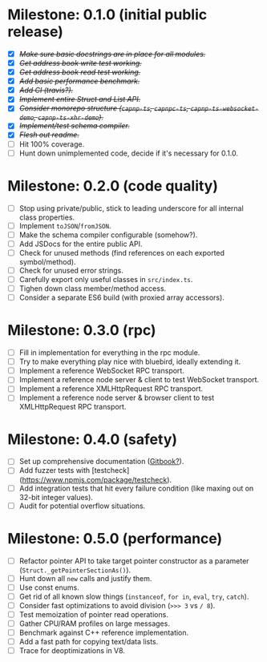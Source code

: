 # Milestone: 0.1.0 (initial public release)

* [X] ~~*Make sure basic docstrings are in place for all modules.*~~
* [X] ~~*Get address book write test working.*~~
* [X] ~~*Get address book read test working.*~~
* [X] ~~*Add basic performance benchmark.*~~
* [X] ~~*Add CI (travis?).*~~
* [X] ~~*Implement entire Struct and List API.*~~
* [X] ~~*Consider monorepo structure (`capnp-ts`, `capnpc-ts`, `capnp-ts-websocket-demo`, `capnp-ts-xhr-demo`).*~~
* [X] ~~*Implement/test schema compiler.*~~
* [X] ~~*Flesh out readme.*~~
* [ ] Hit 100% coverage.
* [ ] Hunt down unimplemented code, decide if it's necessary for 0.1.0.

# Milestone: 0.2.0 (code quality)

* [ ] Stop using private/public, stick to leading underscore for all internal class properties.
* [ ] Implement `toJSON`/`fromJSON`.
* [ ] Make the schema compiler configurable (somehow?).
* [ ] Add JSDocs for the entire public API.
* [ ] Check for unused methods (find references on each exported symbol/method).
* [ ] Check for unused error strings.
* [ ] Carefully export only useful classes in `src/index.ts`.
* [ ] Tighen down class member/method access.
* [ ] Consider a separate ES6 build (with proxied array accessors).

# Milestone: 0.3.0 (rpc)

* [ ] Fill in implementation for everything in the rpc module.
* [ ] Try to make everything play nice with bluebird, ideally extending it.
* [ ] Implement a reference WebSocket RPC transport.
* [ ] Implement a reference node server & client to test WebSocket transport.
* [ ] Implement a reference XMLHttpRequest RPC transport.
* [ ] Implement a reference node server & browser client to test XMLHttpRequest RPC transport.

# Milestone: 0.4.0 (safety)

* [ ] Set up comprehensive documentation ([Gitbook?](https://www.gitbook.com/)).
* [ ] Add fuzzer tests with [testcheck] (https://www.npmjs.com/package/testcheck).
* [ ] Add integration tests that hit every failure condition (like maxing out on 32-bit integer values).
* [ ] Audit for potential overflow situations.

# Milestone: 0.5.0 (performance)

* [ ] Refactor pointer API to take target pointer constructor as a parameter (`Struct._getPointerSectionAs()`).
* [ ] Hunt down all `new` calls and justify them.
* [ ] Use const enums.
* [ ] Get rid of all known slow things (`instanceof`, `for in`, `eval`, `try`, `catch`).
* [ ] Consider fast optimizations to avoid division (`>>> 3` vs `/ 8`).
* [ ] Test memoization of pointer read operations.
* [ ] Gather CPU/RAM profiles on large messages.
* [ ] Benchmark against C++ reference implementation.
* [ ] Add a fast path for copying text/data lists.
* [ ] Trace for deoptimizations in V8.
